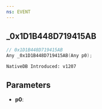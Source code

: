 ```yaml
---
ns: EVENT
---
```

## _0x1D1B448D719415AB

```c
// 0x1D1B448D719415AB
Any _0x1D1B448D719415AB(Any p0);
```

```
NativeDB Introduced: v1207
```

## Parameters
* **p0**:
